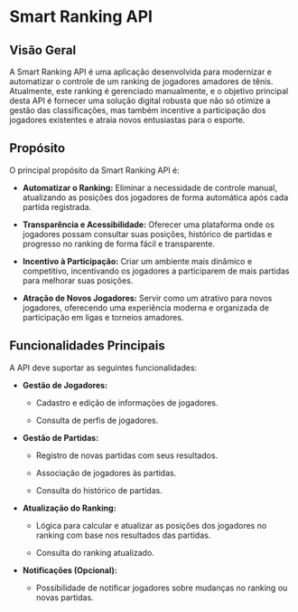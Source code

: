 # Smart Ranking API

## Visão Geral

A Smart Ranking API é uma aplicação desenvolvida para modernizar e automatizar o controle de um ranking de jogadores amadores de tênis. Atualmente, este ranking é gerenciado manualmente, e o objetivo principal desta API é fornecer uma solução digital robusta que não só otimize a gestão das classificações, mas também incentive a participação dos jogadores existentes e atraia novos entusiastas para o esporte.

## Propósito

O principal propósito da Smart Ranking API é:

* **Automatizar o Ranking:** Eliminar a necessidade de controle manual, atualizando as posições dos jogadores de forma automática após cada partida registrada.

* **Transparência e Acessibilidade:** Oferecer uma plataforma onde os jogadores possam consultar suas posições, histórico de partidas e progresso no ranking de forma fácil e transparente.

* **Incentivo à Participação:** Criar um ambiente mais dinâmico e competitivo, incentivando os jogadores a participarem de mais partidas para melhorar suas posições.

* **Atração de Novos Jogadores:** Servir como um atrativo para novos jogadores, oferecendo uma experiência moderna e organizada de participação em ligas e torneios amadores.

## Funcionalidades Principais

A API deve suportar as seguintes funcionalidades:

* **Gestão de Jogadores:**

  * Cadastro e edição de informações de jogadores.

  * Consulta de perfis de jogadores.

* **Gestão de Partidas:**

  * Registro de novas partidas com seus resultados.

  * Associação de jogadores às partidas.

  * Consulta do histórico de partidas.

* **Atualização do Ranking:**

  * Lógica para calcular e atualizar as posições dos jogadores no ranking com base nos resultados das partidas.

  * Consulta do ranking atualizado.

* **Notificações (Opcional):**

  * Possibilidade de notificar jogadores sobre mudanças no ranking ou novas partidas.
